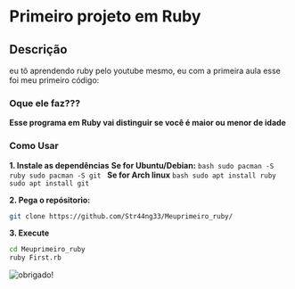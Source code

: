 # Primeiro projeto em Ruby

## Descrição

eu tô aprendendo ruby pelo youtube mesmo, eu com a primeira aula esse foi meu primeiro código:

### Oque ele faz???

**Esse programa em Ruby vai distinguir se você é maior ou menor de idade**

### Como Usar
**1. Instale as dependências**
    **Se for Ubuntu/Debian:**
    ```bash
    sudo pacman -S ruby
    sudo pacman -S git
    ```
    **Se for Arch linux**
    ```bash
      sudo apt install ruby
      sudo apt install git
      ```

**2. Pega o repósitorio:**
  ```bash
  git clone https://github.com/Str44ng33/Meuprimeiro_ruby/
  ```
**3. Execute**
```bash
cd Meuprimeiro_ruby
ruby First.rb
```

![obrigado!](https://arquivo.devmedia.com.br/noticias/artigos/artigo_padroes-arquiteturais-em-ruby_38761.png)

